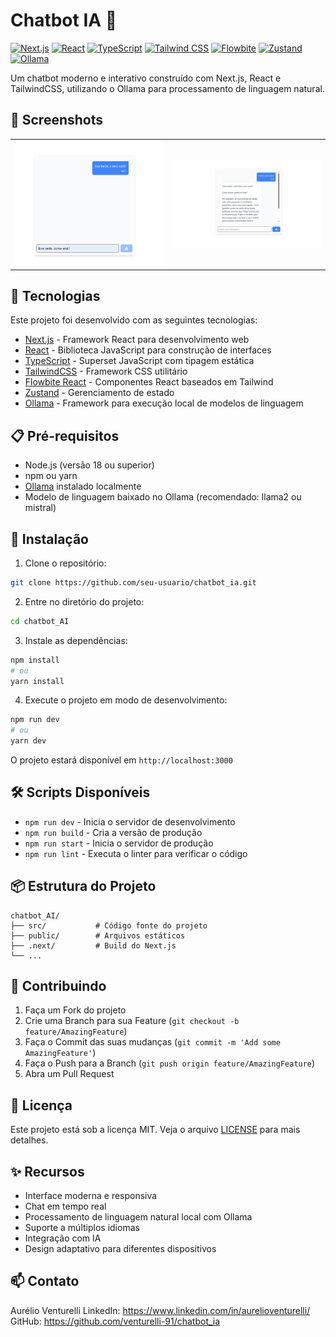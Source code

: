 # Chatbot IA 🤖

[![Next.js](https://img.shields.io/badge/Next.js-000000?style=for-the-badge&logo=next.js&logoColor=white)](https://nextjs.org/)
[![React](https://img.shields.io/badge/React-20232A?style=for-the-badge&logo=react&logoColor=61DAFB)](https://reactjs.org/)
[![TypeScript](https://img.shields.io/badge/TypeScript-007ACC?style=for-the-badge&logo=typescript&logoColor=white)](https://www.typescriptlang.org/)
[![Tailwind CSS](https://img.shields.io/badge/Tailwind_CSS-38B2AC?style=for-the-badge&logo=tailwind-css&logoColor=white)](https://tailwindcss.com/)
[![Flowbite](https://img.shields.io/badge/Flowbite-000000?style=for-the-badge&logo=flowbite&logoColor=white)](https://flowbite-react.com/)
[![Zustand](https://img.shields.io/badge/Zustand-000000?style=for-the-badge&logo=zustand&logoColor=white)](https://github.com/pmndrs/zustand)
[![Ollama](https://img.shields.io/badge/Ollama-000000?style=for-the-badge&logo=ollama&logoColor=white)](https://ollama.ai/)

Um chatbot moderno e interativo construído com Next.js, React e TailwindCSS, utilizando o Ollama para processamento de linguagem natural.

## 📸 Screenshots

<div align="center">
  <table>
    <tr>
      <td><img src="public/chatbot_IA 1.png" alt="Interface do Chatbot - Tela 1" width="400px"/></td>
      <td><img src="public/chatbot_IA 2.png" alt="Interface do Chatbot - Tela 2" width="400px"/></td>
    </tr>
  </table>
</div>

## 🚀 Tecnologias

Este projeto foi desenvolvido com as seguintes tecnologias:

- [Next.js](https://nextjs.org/) - Framework React para desenvolvimento web
- [React](https://reactjs.org/) - Biblioteca JavaScript para construção de interfaces
- [TypeScript](https://www.typescriptlang.org/) - Superset JavaScript com tipagem estática
- [TailwindCSS](https://tailwindcss.com/) - Framework CSS utilitário
- [Flowbite React](https://flowbite-react.com/) - Componentes React baseados em Tailwind
- [Zustand](https://github.com/pmndrs/zustand) - Gerenciamento de estado
- [Ollama](https://ollama.ai/) - Framework para execução local de modelos de linguagem

## 📋 Pré-requisitos

- Node.js (versão 18 ou superior)
- npm ou yarn
- [Ollama](https://ollama.ai/) instalado localmente
- Modelo de linguagem baixado no Ollama (recomendado: llama2 ou mistral)

## 🔧 Instalação

1. Clone o repositório:

```bash
git clone https://github.com/seu-usuario/chatbot_ia.git
```

2. Entre no diretório do projeto:

```bash
cd chatbot_AI
```

3. Instale as dependências:

```bash
npm install
# ou
yarn install
```

4. Execute o projeto em modo de desenvolvimento:

```bash
npm run dev
# ou
yarn dev
```

O projeto estará disponível em `http://localhost:3000`

## 🛠️ Scripts Disponíveis

- `npm run dev` - Inicia o servidor de desenvolvimento
- `npm run build` - Cria a versão de produção
- `npm run start` - Inicia o servidor de produção
- `npm run lint` - Executa o linter para verificar o código

## 📦 Estrutura do Projeto

```
chatbot_AI/
├── src/           # Código fonte do projeto
├── public/        # Arquivos estáticos
├── .next/         # Build do Next.js
└── ...
```

## 🤝 Contribuindo

1. Faça um Fork do projeto
2. Crie uma Branch para sua Feature (`git checkout -b feature/AmazingFeature`)
3. Faça o Commit das suas mudanças (`git commit -m 'Add some AmazingFeature'`)
4. Faça o Push para a Branch (`git push origin feature/AmazingFeature`)
5. Abra um Pull Request

## 📝 Licença

Este projeto está sob a licença MIT. Veja o arquivo [LICENSE](LICENSE) para mais detalhes.

## ✨ Recursos

- Interface moderna e responsiva
- Chat em tempo real
- Processamento de linguagem natural local com Ollama
- Suporte a múltiplos idiomas
- Integração com IA
- Design adaptativo para diferentes dispositivos

## 📫 Contato

Aurélio Venturelli
LinkedIn: https://www.linkedin.com/in/aurelioventurelli/
GitHub: https://github.com/venturelli-91/chatbot_ia
